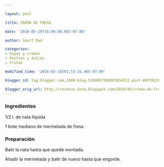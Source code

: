 ```yaml
---

layout: post

title: CREMA DE FRESA

date: '2010-05-20T16:00:00.003-07:00'

author: Smurf Dad

categories:
- Sopas y cremas
- Postres y dulces
- Frutas

modified_time: '2016-03-16T01:53:16.465-07:00'

blogger_id: tag:blogger.com,1999:blog-5299957599287034512.post-8973922640687433489

blogger_orig_url: http://recetas-desa.blogspot.com/2010/05/crema-de-fresa.html
---
```


<h3>Ingredientes</h3>

1/2 l. de nata líquida

1 bote mediano de mermelada de fresa

<h3>Preparación</h3>

Batir la nata hasta que quede montada.

Añadir la mermelada y batir de nuevo hasta que engorde.

